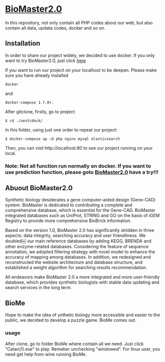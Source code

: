 
# [BioMaster2.0](http://bio.biomaster-uestc.com/public/index.php/main/home)

In this repository, not only contain all PHP codes about our web, but also contain all data, updata codes, docker and so on.

## Installation

In order to share our project widely, we decided to use docker. If you only want to try BioMaster2.0, just click [here](http://bio.biomaster-uestc.com/public/index.php/main/home)

If you want to run our project on your localhost to be deepen. Please make sure you have already installed

    docker

and

    docker-compose 1.7.0+.

After gitclone, firstly, go to preject:


    $ cd ./uestcdock/

In this folder, using just one order to repeat our project:


    $ docker-compose up –d php nginx mysql elasticsearch

Then, you can visit http://localhost:80 to see our project running on your local.

### Note: Not all function run normally on docker. If you want to use prediction function, please goto [BioMaster2.0](http://bio.biomaster-uestc.com/public/index.php/main/home) have a try!!!


## Abuout BioMaster2.0

Synthetic biology desiderates a gene computer-aided design (Gene-CAD) system. BioMaster is dedicated to contributing a complete and comprehensive database, which is essential for the Gene-CAD. BioMaster integrated databases such as UniProt, STRING and GO on the basis of iGEM Registry to provide more comprehensive BioBrick information. 

Based on the version 1.0, BioMaster 2.0 has significantly stridden in three aspects: data integrity, searching accuracy and user friendliness. We doubled￼ our main reference databases by adding KEGG, BRENDA and other enzyme-related databases. Considering the feature of sequence annotation, we adopted filtering strategy with novel model to enhance the accuracy of mapping among databases. In addition, we redesigned and reconstructed the website architecture and database structure, and established a weight algorithm for searching results recommendation. 

All endeavors make BioMaster 2.0 a more integrated and more user-friendly database, which provides synthetic biologists with stable data updating and search services in the long term.

## BioMe

Hope to make the idea of ynthetic biology more accessible and easier to the public, we decided to develop a puzzle game. BioMe comes out.
 
### usage
After clone, go to folder BioMe where contain all we need. Just click "Catan(1).exe" to play. Remeber unchecking "windowed".
For linux user, you need get help from wine running BioMe.
